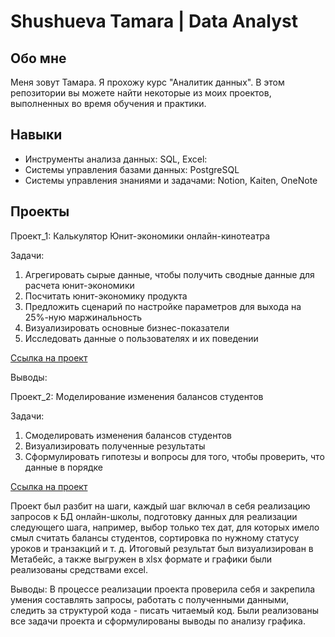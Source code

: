 # Shushueva Tamara | Data Analyst 
## Обо мне
Меня зовут Тамара. Я прохожу курс "Аналитик данных". В этом репозитории вы можете найти некоторые из моих проектов, выполненных во время обучения и практики.
## Навыки
- Инструменты анализа данных: SQL, Excel:
- Системы управления базами данных: PostgreSQL
- Системы управления знаниями и задачами: Notion, Kaiten, OneNote
## Проекты
Проект_1: Калькулятор Юнит-экономики онлайн-кинотеатра

Задачи:
1. Агрегировать сырые данные, чтобы получить сводные данные для расчета юнит-экономики
2. Посчитать юнит-экономику продукта
3. Предложить сценарий по настройке параметров для выхода на 25%-ную маржинальность
4. Визуализировать основные бизнес-показатели
5. Исследовать данные о пользователях и их поведении

[Ссылка на проект](https://docs.google.com/spreadsheets/d/125RugnSks04LGiCnENUmLgcAN7jFa6Ym/edit?usp=sharing&ouid=104384976357666046772&rtpof=true&sd=true)


Выводы: 

Проект_2: Моделирование изменения балансов студентов

Задачи:
1. Смоделировать изменения балансов студентов
2. Визуализировать полученные результаты
3. Сформулировать гипотезы и вопросы для того, чтобы проверить, что данные в порядке

[Ссылка на проект](https://github.com/ShuTamara/SkyPro_Portfolio/tree/main/Project_2)


Проект был разбит на шаги, каждый шаг включал в себя реализацию запросов к БД онлайн-школы, подготовку данных для реализации следующего шага, например, 
выбор только тех дат, для которых имело смыл считать балансы студентов, сортировка по нужному статусу уроков и транзакций и т. д. Итоговый результат был визуализирован в Метабейс, 
а также выгружен в xlsx формате и графики были реализованы средствами excel. 

Выводы: 
В процессе реализации проекта проверила себя и закрепила умения составлять запросы, работать с полученными данными, следить за структурой кода - писать читаемый код. Были реализованы все задачи проекта и сформулированы выводы по анализу графика. 
